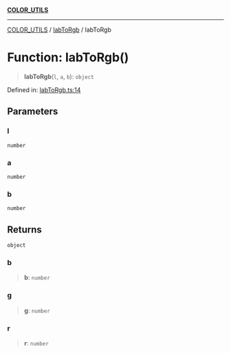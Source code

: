 [**COLOR_UTILS**](../../README.md)

***

[COLOR_UTILS](../../README.md) / [labToRgb](../README.md) / labToRgb

# Function: labToRgb()

> **labToRgb**(`l`, `a`, `b`): `object`

Defined in: [labToRgb.ts:14](https://github.com/dailker/everyutil/blob/8ebd741383aff061deffff96bf58a9059d1b9944/src/color/labToRgb.ts#L14)

## Parameters

### l

`number`

### a

`number`

### b

`number`

## Returns

`object`

### b

> **b**: `number`

### g

> **g**: `number`

### r

> **r**: `number`
